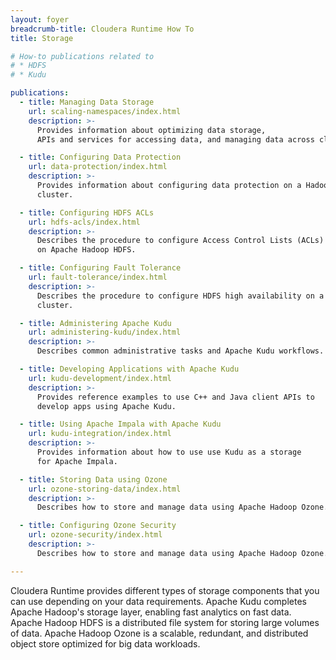 ```yaml
---
layout: foyer
breadcrumb-title: Cloudera Runtime How To
title: Storage

# How-to publications related to
# * HDFS
# * Kudu

publications:
  - title: Managing Data Storage
    url: scaling-namespaces/index.html
    description: >-
      Provides information about optimizing data storage,
      APIs and services for accessing data, and managing data across clusters.

  - title: Configuring Data Protection
    url: data-protection/index.html
    description: >-
      Provides information about configuring data protection on a Hadoop
      cluster.

  - title: Configuring HDFS ACLs
    url: hdfs-acls/index.html
    description: >-
      Describes the procedure to configure Access Control Lists (ACLs)
      on Apache Hadoop HDFS.

  - title: Configuring Fault Tolerance
    url: fault-tolerance/index.html
    description: >-
      Describes the procedure to configure HDFS high availability on a
      cluster.

  - title: Administering Apache Kudu
    url: administering-kudu/index.html
    description: >-
      Describes common administrative tasks and Apache Kudu workflows.

  - title: Developing Applications with Apache Kudu
    url: kudu-development/index.html
    description: >-
      Provides reference examples to use C++ and Java client APIs to
      develop apps using Apache Kudu.

  - title: Using Apache Impala with Apache Kudu
    url: kudu-integration/index.html
    description: >-
      Provides information about how to use use Kudu as a storage
      for Apache Impala.

  - title: Storing Data using Ozone
    url: ozone-storing-data/index.html
    description: >-
      Describes how to store and manage data using Apache Hadoop Ozone.

  - title: Configuring Ozone Security
    url: ozone-security/index.html
    description: >-
      Describes how to store and manage data using Apache Hadoop Ozone.

---
```


Cloudera Runtime provides different types of storage components that you
can use depending on your data requirements. Apache Kudu completes
Apache Hadoop's storage layer, enabling fast analytics on fast data.
Apache Hadoop HDFS is a distributed file system for storing large
volumes of data. Apache Hadoop Ozone is a scalable, redundant, and
distributed object store optimized for big data workloads.

